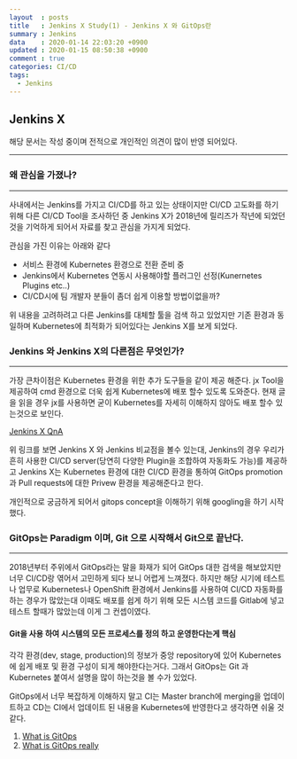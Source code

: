 ```yaml
---
layout	: posts
title	: Jenkins X Study(1) - Jenkins X 와 GitOps란
summary	: Jenkins
data	: 2020-01-14 22:03:20 +0900
updated	: 2020-01-15 08:50:38 +0900
comment	: true
categories: CI/CD
tags:
  - Jenkins
---
```

## Jenkins X

해당 문서는 작성 중이며 전적으로 개인적인 의견이 많이 반영 되어있다.

----
### 왜 관심을 가졌나?
---
사내에서는 Jenkins를 가지고 CI/CD를 하고 있는 상태이지만 CI/CD 고도화를 하기 위해 다른 CI/CD Tool을 조사하던 중 Jenkins X가 2018년에 릴리즈가 작년에 되었던 것을 기억하게 되어서 자료를 찾고 관심을 가지게 되었다.

관심을 가진 이유는 아래와 같다
- 서비스 환경에 Kubernetes 환경으로 전환 준비 중
- Jenkins에서 Kubernetes 연동시 사용해야할 플러그인 선정(Kunernetes Plugins etc..)
- CI/CD시에 팀 개발자 분들이 좀더 쉽게 이용할 방법이없을까? 

위 내용을 고려하려고 다른 Jenkins를 대체할 툴을 검색 하고 있었지만 기존 환경과 동일하며 Kubernetes에 최적화가 되어있다는 Jenkins X를 보게 되었다.


### Jenkins 와 Jenkins X의 다른점은 무엇인가?
---
가장 큰차이점은 Kubernetes 환경을 위한 추가 도구들을 같이 제공 해준다.
jx Tool을 제공하여 cmd 환경으로 더욱 쉽게 Kubernetes에 배포 할수 있도록 도와준다. 현재 글을 읽을 경우 jx를 사용하면
굳이 Kubernetes를 자세히 이해하지 않아도 배포 할수 있는것으로 보인다. 

[Jenkins X QnA](https://jenkins-x.io/docs/overview/faq/ )

위 링크를 보면 Jenkins X 와 Jenkins 비교점을 볼수 있는대, Jenkins의 경우 우리가 흔히 사용한 CI/CD server(당연히 다양한 Plugin을 조합하여 자동화도 가능)를 제공하고 Jenkins X는 Kubernetes 환경에 대한 CI/CD 환경을 통하여 GitOps promotion 과 Pull requests에 대한 Privew 환경을 제공해준다고 한다.

개인적으로 궁금하게 되어서 gitops concept을 이해하기 위해 googling을 하기 시작했다.

### GitOps는 Paradigm 이며, Git 으로 시작해서 Git으로 끝난다.
---
2018년부터 주위에서 GitOps라는 말을 화재가 되어 GitOps 대한 검색을 해보았지만 너무 CI/CD랑 엮어서 고민하게 되다 보니 어렵게 느껴졌다. 하지만 해당 시기에 테스트나 업무로 Kubernetes나 OpenShift 환경에서 Jenkins를 사용하여 CI/CD 자동화를 하는 경우가 많았는대 이때도 배포를 쉽게 하기 위해 모든 시스템 코드를 Gitlab에 넣고 테스트 할때가 많았는데 이게 그 컨셉이였다. 

#### Git을 사용 하여 시스템의 모든 프로세스를 정의 하고 운영한다는게 핵심

각각 환경(dev, stage, production)의 정보가 중앙 repository에 있어 Kubernetes에 쉽게 배포 및 환경 구성이 되게 해야한다는거다. 그래서 GitOps는 Git 과 Kubernetes 붙여서 설명을 많이 하는것을 볼 수가 있었다.

GitOps에서 너무 복잡하게 이해하지 말고 CI는 Master branch에 merging을 업데이트하고 CD는 CI에서 업데이트 된 내용을 Kubernetes에 반영한다고 생각하면 쉬울 것 같다.

1. [What is GitOps](https://www.cloudbees.com/gitops/what-is-gitops )
2. [What is GitOps really](https://www.weave.works/blog/what-is-gitops-really )
